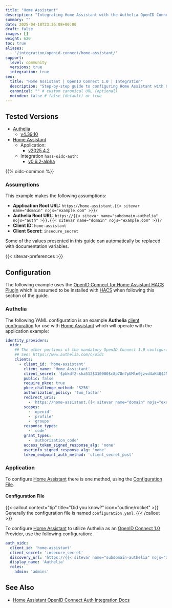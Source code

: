 ```yaml
---
title: "Home Assistant"
description: "Integrating Home Assistant with the Authelia OpenID Connect 1.0 Provider."
summary: ""
date: 2025-04-18T23:36:08+00:00
draft: false
images: []
weight: 620
toc: true
aliases:
  - '/integration/openid-connect/home-assistant/'
support:
  level: community
  versions: true
  integration: true
seo:
  title: "Home Assistant | OpenID Connect 1.0 | Integration"
  description: "Step-by-step guide to configuring Home Assistant with OpenID Connect 1.0 for secure SSO. Enhance your login flow using Authelia’s modern identity management."
  canonical: "" # custom canonical URL (optional)
  noindex: false # false (default) or true
---
```


## Tested Versions

- [Authelia]
  - [v4.39.10](https://github.com/authelia/authelia/releases/tag/v4.39.10)
- [Home Assistant]
  - Application:
    - [v2025.4.2](https://github.com/home-assistant/core/releases/tag/2025.4.2)
  - Integration `hass-oidc-auth`:
    - [v0.6.2-alpha](https://github.com/christiaangoossens/hass-oidc-auth/releases/tag/v0.6.2-alpha)

{{% oidc-common %}}

### Assumptions

This example makes the following assumptions:

- __Application Root URL:__ `https://home-assistant.{{< sitevar name="domain" nojs="example.com" >}}/`
- __Authelia Root URL:__ `https://{{< sitevar name="subdomain-authelia" nojs="auth" >}}.{{< sitevar name="domain" nojs="example.com" >}}/`
- __Client ID:__ `home-assistant`
- __Client Secret:__ `insecure_secret`

Some of the values presented in this guide can automatically be replaced with documentation variables.

{{< sitevar-preferences >}}

## Configuration

The following example uses the [OpenID Connect for Home Assistant HACS Plugin] which is assumed to be installed with
[HACS](https://hacs.xyz/) when following this section of the guide.

### Authelia

The following YAML configuration is an example __Authelia__ [client configuration] for use with [Home Assistant] which will
operate with the application example:

```yaml {title="configuration.yml"}
identity_providers:
  oidc:
    ## The other portions of the mandatory OpenID Connect 1.0 configuration go here.
    ## See: https://www.authelia.com/c/oidc
    clients:
      - client_id: 'home-assistant'
        client_name: 'Home Assistant'
        client_secret: '$pbkdf2-sha512$310000$c8p78n7pUMln0jzvd4aK4Q$JNRBzwAo0ek5qKn50cFzzvE9RXV88h1wJn5KGiHrD0YKtZaR/nCb2CJPOsKaPK0hjf.9yHxzQGZziziccp6Yng'  # The digest of 'insecure_secret'.
        public: false
        require_pkce: true
        pkce_challenge_method: 'S256'
        authorization_policy: 'two_factor'
        redirect_uris:
          - 'https://home-assistant.{{< sitevar name="domain" nojs="example.com" >}}/auth/oidc/callback'
        scopes:
          - 'openid'
          - 'profile'
          - 'groups'
        response_types:
          - 'code'
        grant_types:
          - 'authorization_code'
        access_token_signed_response_alg: 'none'
        userinfo_signed_response_alg: 'none'
        token_endpoint_auth_method: 'client_secret_post'
```

### Application

To configure [Home Assistant] there is one method, using the [Configuration File](#configuration-file).

#### Configuration File

{{< callout context="tip" title="Did you know?" icon="outline/rocket" >}}
Generally the configuration file is named `configuration.yaml`.
{{< /callout >}}

To configure [Home Assistant] to utilize Authelia as an [OpenID Connect 1.0] Provider, use the following configuration:

```yaml {title="configuration.yaml"}
auth_oidc:
  client_id: 'home-assistant'
  client_secret: 'insecure_secret'
  discovery_url: 'https://{{< sitevar name="subdomain-authelia" nojs="auth" >}}.{{< sitevar name="domain" nojs="example.com" >}}/.well-known/openid-configuration'
  display_name: 'Authelia'
  roles:
    admin: 'admins'
```

## See Also

- [Home Assistant OpenID Connect Auth Integration Docs](https://github.com/christiaangoossens/hass-oidc-auth)

[Home Assistant]: https://www.home-assistant.io/
[OpenID Connect for Home Assistant HACS Plugin]: https://github.com/christiaangoossens/hass-oidc-auth
[Authelia]: https://www.authelia.com
[OpenID Connect 1.0]: ../../introduction.md
[client configuration]: ../../../../configuration/identity-providers/openid-connect/clients.md
